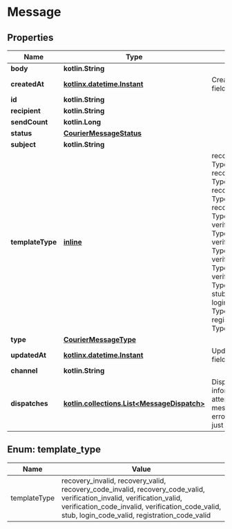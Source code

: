 
# Message

## Properties
| Name | Type | Description | Notes |
| ------------ | ------------- | ------------- | ------------- |
| **body** | **kotlin.String** |  |  |
| **createdAt** | [**kotlinx.datetime.Instant**](kotlinx.datetime.Instant.md) | CreatedAt is a helper struct field for gobuffalo.pop. |  |
| **id** | **kotlin.String** |  |  |
| **recipient** | **kotlin.String** |  |  |
| **sendCount** | **kotlin.Long** |  |  |
| **status** | [**CourierMessageStatus**](CourierMessageStatus.md) |  |  |
| **subject** | **kotlin.String** |  |  |
| **templateType** | [**inline**](#TemplateType) |  recovery_invalid TypeRecoveryInvalid recovery_valid TypeRecoveryValid recovery_code_invalid TypeRecoveryCodeInvalid recovery_code_valid TypeRecoveryCodeValid verification_invalid TypeVerificationInvalid verification_valid TypeVerificationValid verification_code_invalid TypeVerificationCodeInvalid verification_code_valid TypeVerificationCodeValid stub TypeTestStub login_code_valid TypeLoginCodeValid registration_code_valid TypeRegistrationCodeValid |  |
| **type** | [**CourierMessageType**](CourierMessageType.md) |  |  |
| **updatedAt** | [**kotlinx.datetime.Instant**](kotlinx.datetime.Instant.md) | UpdatedAt is a helper struct field for gobuffalo.pop. |  |
| **channel** | **kotlin.String** |  |  [optional] |
| **dispatches** | [**kotlin.collections.List&lt;MessageDispatch&gt;**](MessageDispatch.md) | Dispatches store information about the attempts of delivering a message May contain an error if any happened, or just the &#x60;success&#x60; state. |  [optional] |


<a id="TemplateType"></a>
## Enum: template_type
| Name | Value |
| ---- | ----- |
| templateType | recovery_invalid, recovery_valid, recovery_code_invalid, recovery_code_valid, verification_invalid, verification_valid, verification_code_invalid, verification_code_valid, stub, login_code_valid, registration_code_valid |



